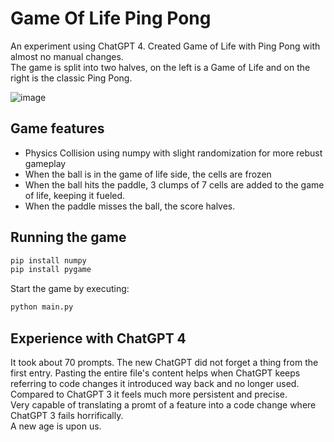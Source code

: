 # Game Of Life Ping Pong
An experiment using ChatGPT 4. Created Game of Life with Ping Pong with almost no manual changes.<br/>
The game is split into two halves, on the left is a Game of Life and on the right is the classic Ping Pong.


![image](https://user-images.githubusercontent.com/649919/226140828-b47b4db9-1191-4eea-b662-15fb4defe191.png)

## Game features
- Physics Collision using numpy with slight randomization for more rebust gameplay
- When the ball is in the game of life side, the cells are frozen
- When the ball hits the paddle, 3 clumps of 7 cells are added to the game of life, keeping it fueled.
- When the paddle misses the ball, the score halves.

## Running the game
```sh
pip install numpy
pip install pygame
```

Start the game by executing: 
```sh
python main.py
```

## Experience with ChatGPT 4
It took about 70 prompts. The new ChatGPT did not forget a thing from the first entry. Pasting the entire file's content helps when ChatGPT keeps referring to code changes it introduced way back and no longer used.<br/>
Compared to ChatGPT 3 it feels much more persistent and precise.<br/>
Very capable of translating a promt of a feature into a code change where ChatGPT 3 fails horrifically.<br/>
A new age is upon us.
